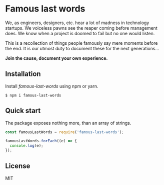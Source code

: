 # Famous last words

We, as engineers, designers, etc. hear a lot of madness in technology startups. We voiceless pawns see the reaper coming before management does. We know when a project is doomed to fail but no one would listen.

This is a recollection of things people famously say mere moments before the end. It is our utmost duty to document these for the next generations…

**Join the cause, document your own experience.**

## Installation

Install _famous-last-words_ using npm or yarn.

`$ npm i famous-last-words`

## Quick start

The package exposes nothing more, than an array of strings.

```javascript
const famousLastWords = require('famous-last-words');

famousLastWords.forEach((e) => {
  console.log(e);
});
```

## License

MIT
